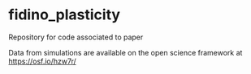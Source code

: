 # fidino_plasticity
Repository for code associated to paper

Data from simulations are available on the open science framework at https://osf.io/hzw7r/
